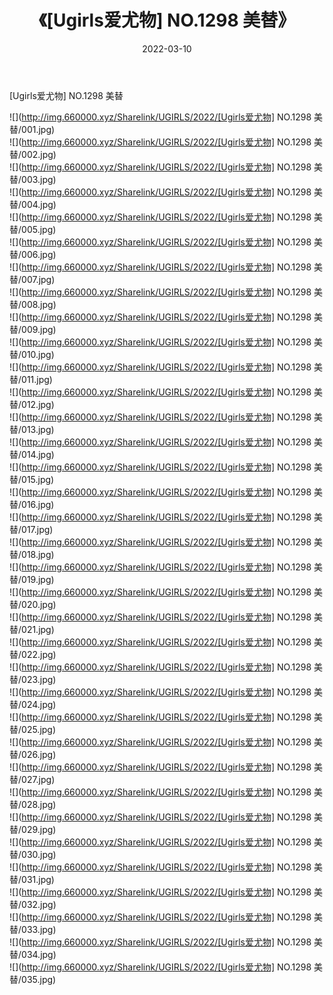 ﻿---
layout: post
title:  《[Ugirls爱尤物] NO.1298 美替》
date:   2022-03-10
img: http://img.660000.xyz/Sharelink/UGIRLS/2022/[Ugirls爱尤物] NO.1298 美替/000.jpg
categories: [美女, 清纯, 唯美]
---

[Ugirls爱尤物] NO.1298 美替

 ![](http://img.660000.xyz/Sharelink/UGIRLS/2022/[Ugirls爱尤物] NO.1298 美替/001.jpg) <br>![](http://img.660000.xyz/Sharelink/UGIRLS/2022/[Ugirls爱尤物] NO.1298 美替/002.jpg) <br>![](http://img.660000.xyz/Sharelink/UGIRLS/2022/[Ugirls爱尤物] NO.1298 美替/003.jpg) <br>![](http://img.660000.xyz/Sharelink/UGIRLS/2022/[Ugirls爱尤物] NO.1298 美替/004.jpg) <br>![](http://img.660000.xyz/Sharelink/UGIRLS/2022/[Ugirls爱尤物] NO.1298 美替/005.jpg) <br>![](http://img.660000.xyz/Sharelink/UGIRLS/2022/[Ugirls爱尤物] NO.1298 美替/006.jpg) <br>![](http://img.660000.xyz/Sharelink/UGIRLS/2022/[Ugirls爱尤物] NO.1298 美替/007.jpg) <br>![](http://img.660000.xyz/Sharelink/UGIRLS/2022/[Ugirls爱尤物] NO.1298 美替/008.jpg) <br>![](http://img.660000.xyz/Sharelink/UGIRLS/2022/[Ugirls爱尤物] NO.1298 美替/009.jpg) <br>![](http://img.660000.xyz/Sharelink/UGIRLS/2022/[Ugirls爱尤物] NO.1298 美替/010.jpg) <br>![](http://img.660000.xyz/Sharelink/UGIRLS/2022/[Ugirls爱尤物] NO.1298 美替/011.jpg) <br>![](http://img.660000.xyz/Sharelink/UGIRLS/2022/[Ugirls爱尤物] NO.1298 美替/012.jpg) <br>![](http://img.660000.xyz/Sharelink/UGIRLS/2022/[Ugirls爱尤物] NO.1298 美替/013.jpg) <br>![](http://img.660000.xyz/Sharelink/UGIRLS/2022/[Ugirls爱尤物] NO.1298 美替/014.jpg) <br>![](http://img.660000.xyz/Sharelink/UGIRLS/2022/[Ugirls爱尤物] NO.1298 美替/015.jpg) <br>![](http://img.660000.xyz/Sharelink/UGIRLS/2022/[Ugirls爱尤物] NO.1298 美替/016.jpg) <br>![](http://img.660000.xyz/Sharelink/UGIRLS/2022/[Ugirls爱尤物] NO.1298 美替/017.jpg) <br>![](http://img.660000.xyz/Sharelink/UGIRLS/2022/[Ugirls爱尤物] NO.1298 美替/018.jpg) <br>![](http://img.660000.xyz/Sharelink/UGIRLS/2022/[Ugirls爱尤物] NO.1298 美替/019.jpg) <br>![](http://img.660000.xyz/Sharelink/UGIRLS/2022/[Ugirls爱尤物] NO.1298 美替/020.jpg) <br>![](http://img.660000.xyz/Sharelink/UGIRLS/2022/[Ugirls爱尤物] NO.1298 美替/021.jpg) <br>![](http://img.660000.xyz/Sharelink/UGIRLS/2022/[Ugirls爱尤物] NO.1298 美替/022.jpg) <br>![](http://img.660000.xyz/Sharelink/UGIRLS/2022/[Ugirls爱尤物] NO.1298 美替/023.jpg) <br>![](http://img.660000.xyz/Sharelink/UGIRLS/2022/[Ugirls爱尤物] NO.1298 美替/024.jpg) <br>![](http://img.660000.xyz/Sharelink/UGIRLS/2022/[Ugirls爱尤物] NO.1298 美替/025.jpg) <br>![](http://img.660000.xyz/Sharelink/UGIRLS/2022/[Ugirls爱尤物] NO.1298 美替/026.jpg) <br>![](http://img.660000.xyz/Sharelink/UGIRLS/2022/[Ugirls爱尤物] NO.1298 美替/027.jpg) <br>![](http://img.660000.xyz/Sharelink/UGIRLS/2022/[Ugirls爱尤物] NO.1298 美替/028.jpg) <br>![](http://img.660000.xyz/Sharelink/UGIRLS/2022/[Ugirls爱尤物] NO.1298 美替/029.jpg) <br>![](http://img.660000.xyz/Sharelink/UGIRLS/2022/[Ugirls爱尤物] NO.1298 美替/030.jpg) <br>![](http://img.660000.xyz/Sharelink/UGIRLS/2022/[Ugirls爱尤物] NO.1298 美替/031.jpg) <br>![](http://img.660000.xyz/Sharelink/UGIRLS/2022/[Ugirls爱尤物] NO.1298 美替/032.jpg) <br>![](http://img.660000.xyz/Sharelink/UGIRLS/2022/[Ugirls爱尤物] NO.1298 美替/033.jpg) <br>![](http://img.660000.xyz/Sharelink/UGIRLS/2022/[Ugirls爱尤物] NO.1298 美替/034.jpg) <br>![](http://img.660000.xyz/Sharelink/UGIRLS/2022/[Ugirls爱尤物] NO.1298 美替/035.jpg) <br>